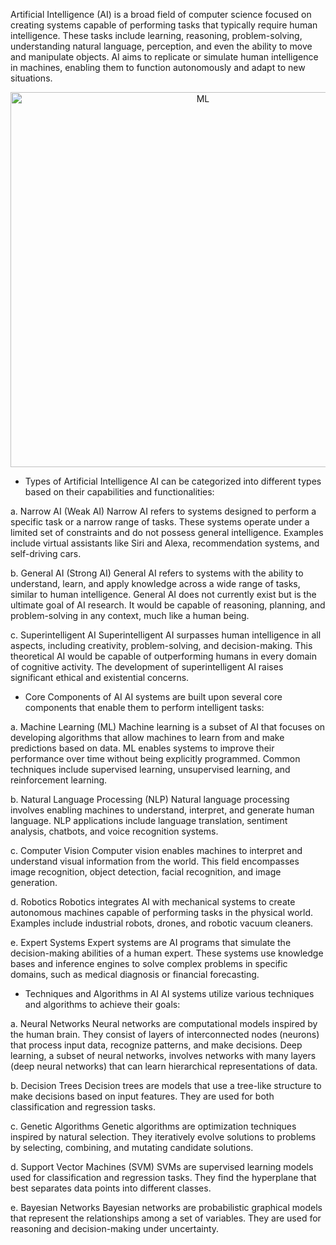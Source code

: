 Artificial Intelligence (AI) is a broad field of computer science focused on creating systems capable of performing tasks that typically require human intelligence. These tasks include learning, reasoning, problem-solving, understanding natural language, perception, and even the ability to move and manipulate objects. AI aims to replicate or simulate human intelligence in machines, enabling them to function autonomously and adapt to new situations.

<p align="center">
  <img width="600" alt="ML" src="https://github.com/ties2/MachineLearning/assets/17667404/b731f6cf-9a2f-44e3-8666-8d7e77633bb0">
</p>



- Types of Artificial Intelligence
AI can be categorized into different types based on their capabilities and functionalities:

a. Narrow AI (Weak AI)
Narrow AI refers to systems designed to perform a specific task or a narrow range of tasks. These systems operate under a limited set of constraints and do not possess general intelligence. Examples include virtual assistants like Siri and Alexa, recommendation systems, and self-driving cars.

b. General AI (Strong AI)
General AI refers to systems with the ability to understand, learn, and apply knowledge across a wide range of tasks, similar to human intelligence. General AI does not currently exist but is the ultimate goal of AI research. It would be capable of reasoning, planning, and problem-solving in any context, much like a human being.

c. Superintelligent AI
Superintelligent AI surpasses human intelligence in all aspects, including creativity, problem-solving, and decision-making. This theoretical AI would be capable of outperforming humans in every domain of cognitive activity. The development of superintelligent AI raises significant ethical and existential concerns.

- Core Components of AI
AI systems are built upon several core components that enable them to perform intelligent tasks:

a. Machine Learning (ML)
Machine learning is a subset of AI that focuses on developing algorithms that allow machines to learn from and make predictions based on data. ML enables systems to improve their performance over time without being explicitly programmed. Common techniques include supervised learning, unsupervised learning, and reinforcement learning.

b. Natural Language Processing (NLP)
Natural language processing involves enabling machines to understand, interpret, and generate human language. NLP applications include language translation, sentiment analysis, chatbots, and voice recognition systems.

c. Computer Vision
Computer vision enables machines to interpret and understand visual information from the world. This field encompasses image recognition, object detection, facial recognition, and image generation.

d. Robotics
Robotics integrates AI with mechanical systems to create autonomous machines capable of performing tasks in the physical world. Examples include industrial robots, drones, and robotic vacuum cleaners.

e. Expert Systems
Expert systems are AI programs that simulate the decision-making abilities of a human expert. These systems use knowledge bases and inference engines to solve complex problems in specific domains, such as medical diagnosis or financial forecasting.

- Techniques and Algorithms in AI
AI systems utilize various techniques and algorithms to achieve their goals:

a. Neural Networks
Neural networks are computational models inspired by the human brain. They consist of layers of interconnected nodes (neurons) that process input data, recognize patterns, and make decisions. Deep learning, a subset of neural networks, involves networks with many layers (deep neural networks) that can learn hierarchical representations of data.

b. Decision Trees
Decision trees are models that use a tree-like structure to make decisions based on input features. They are used for both classification and regression tasks.

c. Genetic Algorithms
Genetic algorithms are optimization techniques inspired by natural selection. They iteratively evolve solutions to problems by selecting, combining, and mutating candidate solutions.

d. Support Vector Machines (SVM)
SVMs are supervised learning models used for classification and regression tasks. They find the hyperplane that best separates data points into different classes.

e. Bayesian Networks
Bayesian networks are probabilistic graphical models that represent the relationships among a set of variables. They are used for reasoning and decision-making under uncertainty.
